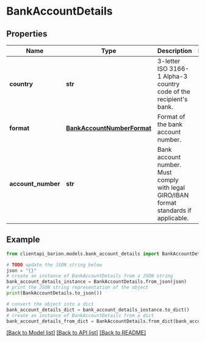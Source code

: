 # BankAccountDetails


## Properties

Name | Type | Description | Notes
------------ | ------------- | ------------- | -------------
**country** | **str** | 3-letter ISO 3166-1 Alpha-3 country code of the recipient&#39;s bank. | 
**format** | [**BankAccountNumberFormat**](BankAccountNumberFormat.md) | Format of the bank account number. | 
**account_number** | **str** | Bank account number. Must comply with legal GIRO/IBAN format standards if applicable.  | 

## Example

```python
from clientapi_barion.models.bank_account_details import BankAccountDetails

# TODO update the JSON string below
json = "{}"
# create an instance of BankAccountDetails from a JSON string
bank_account_details_instance = BankAccountDetails.from_json(json)
# print the JSON string representation of the object
print(BankAccountDetails.to_json())

# convert the object into a dict
bank_account_details_dict = bank_account_details_instance.to_dict()
# create an instance of BankAccountDetails from a dict
bank_account_details_from_dict = BankAccountDetails.from_dict(bank_account_details_dict)
```
[[Back to Model list]](../README.md#documentation-for-models) [[Back to API list]](../README.md#documentation-for-api-endpoints) [[Back to README]](../README.md)


